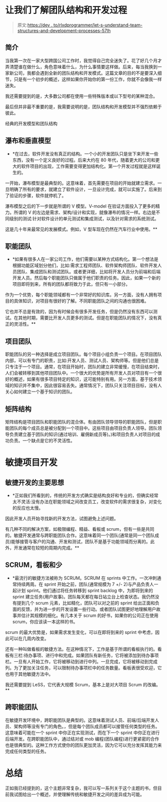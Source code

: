 # 让我们了解团队结构和开发过程

> 原文:[https://dev . to/rlxdprogrammer/let-s-understand-team-structures-and-development-processes-57lh](https://dev.to/rlxdprogrammer/let-s-understand-team-structures-and-development-processes-57lh)

## [](#introduction)简介

当我第一次在一家大型跨国公司工作时，我觉得自己完全迷失了。花了好几个月才弄清楚谁在做什么，角色意味着什么，为什么事情要这样做。后来，每当我换到一家新公司，我都会遇到全新的团队结构和开发模式。这篇文章的目的不是要深入细节，只是有一个初步的概述，这样如果你开始你的第一份工作，你就不会像我一样迷失。

我还需要提到的是，大多数公司都在使用一些特殊版本或以下型号的某种混合。

最后但并非最不重要的是，我需要说明的是，团队结构和开发模型并不强烈依赖于彼此。

经典的开发模型和团队结构

## [](#waterfall-and-vmodel)瀑布和垂直模型

* *在过去，软件开发没有真正的结构。一个小的开发团队只是坐下来开发一些东西，没有一个定义良好的过程。后来大约在 80 年代，随着更大的公司和更大的软件项目的出现，工作需要变得更加结构化。第一个开发过程就是这样诞生的。

一开始，瀑布模型是最典型的。这意味着，首先需要在项目的开始就建立需求。一旦明确了所有的要求，就建立了软件设计，一旦设计完成，就可以实施了。后来到了验证的步骤，软件就停机了。

瀑布模型之后的下一步就是所谓的 V 模型。V-model 在验证方面投入了更多的精力。所谓的 V 的左边是需求、架构/设计和实现，就像瀑布的情况一样。右边是不同级别的测试:针对软件设计的单元测试和集成测试，以及针对需求的系统测试。

这是几十年来最常见的发展模式。例如，V 型车现在仍然在汽车行业中使用。**

## [](#functional-teams)职能团队

* *如果有很多人在一家公司工作，他们需要以某种方式结构化。第一个想法是根据功能区域划分他们，比如:需求工程师团队、软件架构师团队、软件开发人员团队、集成团队和测试团队。或者更详细，比如将开发人员分为前端和后端开发人员。然后每个职能团队只做属于他们职责的任务。因此，如果一个新的项目即将到来，所有的团队都将致力于此，但只有一小部分。

作为一个优势，每个职能领域都有一个非常好的知识库。另一方面，没有人拥有项目的具体知识，对项目有很好的了解。不同职能团队之间的沟通也很困难。

它也并不总是有效的，因为有时候会有很多开发任务，但是仍然没有东西可以测试。在其他时期，需要比开发人员更多的测试。但是在职能团队的情况下，没有真正的灵活性。**

## [](#project-teams)项目团队

职能团队的另一种选择是成立项目团队。每个项目小组负责一个项目。在项目团队内部，可以有专门的职责，比如:开发人员、测试人员、架构师等。但是他们总是只专注于一个项目。通常，在项目开始时，团队的建立非常缓慢，在项目结束时，人们会被转移到其他项目团队中。一个很大的优势是所有开发人员对项目有一个很好的概述，如果有很多项目特定的知识，这可能特别有用。另一方面，基于技术领域的知识并不集中，因此很容易丢失。通常情况下，团队只关注项目目标，没有人关心如何建立一个基于知识的团队。

## [](#matrix-structure)矩阵结构

矩阵结构是项目团队和职能团队的混合体。有由团队领导领导的职能团队，但是职能团队的每个成员总是被分配到一个项目中。这些项目由项目负责人领导。团队领导负责建立基于团队的知识(通过培训、雇佣新成员等)。)和项目负责人对项目的成功负责。一个缺点是它的不灵活性。

# [](#agile-project-development)敏捷项目开发

## [](#main-idea-of-agile-development)敏捷开发的主要思想

* *正如我们所看到的，传统的开发方式确实是结构良好和专业的，但确实经常太不灵活:没有办法在职能领域之间改变员工，改变软件的需求很复杂，对变化的反应也太慢。

因此开发人员开始寻找新的开发方法，试图避免上述问题。

有几种不同的解决方案，如极限编程、精益、看板或 scrum，但有一些是共同的。敏捷开发通常与跨职能团队合作。这意味着同一个团队(通常是同一个团队成员)能够接管与客户的沟通、开发和测试，团队不是基于功能领域而分离的。此外，开发通常在较短的周期内完成。**

## [](#scrum-kanban-and-less)SCRUM，看板和少

* *最流行的敏捷方法被称为 SCRUM。SCRUM 在 sprints 中工作。一次冲刺通常持续两周。在 sprint 开始之前，团队(通常规模为 7 +/- 2)与产品负责人一起计划 sprint。他们通过将任务转移到 sprint backlog 中，为即将到来的 sprint 建立任务(用户故事)。团队每天都在每日站立台上检查状态。我仍然没有提到几个 scrum 元素，比如精化，团队可以对之前的 sprint 给出正面和负面的反馈，并为进一步的开发设置一些行动。或者团队试图更好地理解用户故事并估计其规模的细化。有几本关于 scrum 的好书，如果你的公司正在使用 scrum，你应该读一本这样的书。

scrum 的最大优势是，如果需求发生变化，可以在即将到来的 sprint 中考虑，因此可以在几周内改变。

还有一种叫做看板的敏捷方法。在这种情况下，工作是基于所谓的看板执行的。看板有三栏:待办事项、进行中和完成。如果团队有新任务，它将被添加到待办事项栏。一旦有人开始工作，它将被移动到进行中列。一旦完成，它将被移动到完成列。为了更加关注任务，可以限制待办事项栏中的任务数量。看板表很受欢迎，它也用于其他敏捷方法中。

我还需要提到 LeSS，它代表大规模 Scrum，基本上是对大项目 Scrum 的改编。**

## [](#crossfunctional-teams)跨职能团队

在敏捷开发环境中，跨职能团队是典型的。这意味着测试人员、前端/后端开发人员、架构师等没有专门的角色。，但是每个团队成员都可以接管任何类型的任务。这意味着可能在一个 sprint 中你正在实现测试，而在下一个 sprint 中你正在进行后端开发。在跨职能团队中，通过结对或 mob 编程(团队编程)进行更紧密的合作也是很典型的。这种工作方式使你的团队更加灵活，因为它可以充分发挥其能力来完成任何类型的任务。

# [](#summary)总结

正如我已经提到的，这个主题非常复杂，我可以写一系列关于这个主题的书，但目前我试图给出一个概述，并使理解传统和敏捷开发之间的差异成为可能。